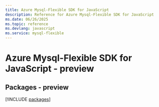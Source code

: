 ```yaml
---
title: Azure Mysql-Flexible SDK for JavaScript
description: Reference for Azure Mysql-Flexible SDK for JavaScript
ms.date: 06/26/2025
ms.topic: reference
ms.devlang: javascript
ms.service: mysql-flexible
---
```

# Azure Mysql-Flexible SDK for JavaScript - preview
## Packages - preview
[!INCLUDE [packages](mysql-flexible-index.md)]
